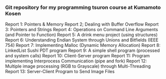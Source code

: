 ### Git repository for my programming tsuron course at Kumamoto Kosen


Report 1: Pointers & Memory
Report 2; Dealing with Buffer Overflow
Report 3: Pointers and Strings
Report 4: Operations on Command Line Arguments (and Pointer to Function)
Report 5: A drink menu project (using structures)
Report 6: Understanding Endian System through Unions and Bitfields (IEEE 754)
Report 7: Implementing Malloc (Dynamic Memory Allocation)
Report 8: LinkedList Sushi PDT program
Report 9: A simple shell program (processed and system calls)
Report 10: Client-Server program
Report 11: Program implementing Interprocess Communication (pipe and fork)
Report 12: Multiple image processing (RGB to Grayscale) through Multi-Threading
Report 13: Server-Client Program to Send Image Files
